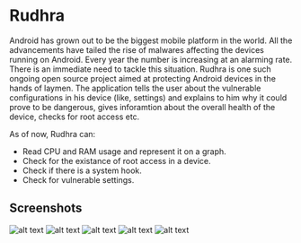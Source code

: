 # Rudhra


Android has grown out to be the biggest mobile platform in the world. All the advancements have tailed the rise of malwares affecting the devices running on Android. Every year the number is increasing at an alarming rate. There is an immediate need to tackle this situation. Rudhra is one such ongoing open source project aimed at protecting Android devices in the hands of laymen. The application tells the user about the vulnerable configurations in his device (like, settings) and explains to him why it could prove to be dangerous, gives inforamtion about the overall health of the device, checks for root access etc.

As of now, Rudhra can:

 * Read CPU and RAM usage and represent it on a graph.
 * Check for the existance of root access in a device. 
 * Check if there is a system hook.
 * Check for vulnerable settings.

## Screenshots

![alt text](Screenshots/rudhraWelcome.png)
![alt text](Screenshots/rudhraMenu.png)
![alt text](Screenshots/rudhraGraph.png)
![alt text](Screenshots/rudhraVuln.png)
![alt text](Screenshots/rudhraRoot.png)

